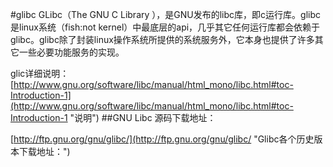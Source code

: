 
#glibc
GLibc（The GNU C Library ），是GNU发布的libc库，即c运行库。glibc是linux系统（fish:not kernel）中最底层的api，几乎其它任何运行库都会依赖于glibc。glibc除了封装linux操作系统所提供的系统服务外，它本身也提供了许多其它一些必要功能服务的实现。

glic详细说明： 
[http://www.gnu.org/software/libc/manual/html_mono/libc.html#toc-Introduction-1](http://www.gnu.org/software/libc/manual/html_mono/libc.html#toc-Introduction-1 "说明")
##GNU Libc 源码下载地址：

[http://ftp.gnu.org/gnu/glibc/](http://ftp.gnu.org/gnu/glibc/ "Glibc各个历史版本下载地址：")




 
 